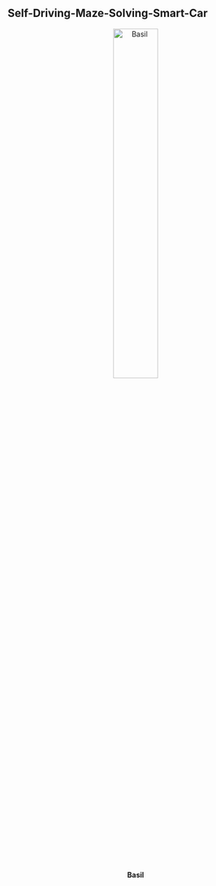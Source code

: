 ## Self-Driving-Maze-Solving-Smart-Car



<p align="center">
  <img src="https://i.imgur.com/YpEriRy.jpg" alt="Basil" width=42% height=42%></img>
  <h4 align="center">Basil</h4>
</p>
